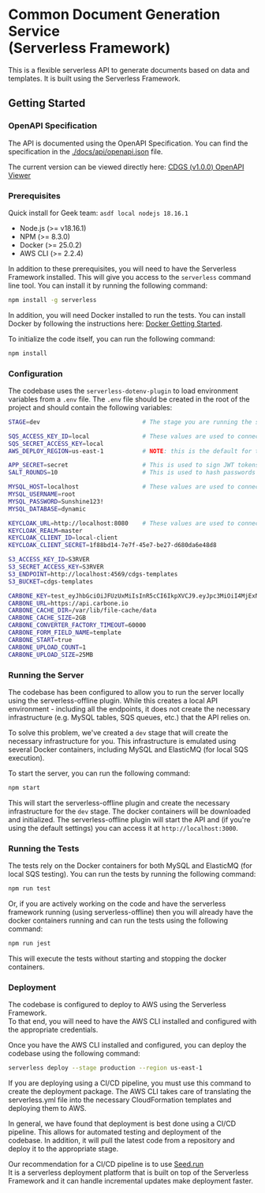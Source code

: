 # Common Document Generation Service <br>(Serverless Framework)

This is a flexible serverless API to generate documents based on data and templates. It is built using the Serverless Framework.

## Getting Started

### OpenAPI Specification

The API is documented using the OpenAPI Specification.  You can find the specification in the [./docs/api/openapi.json](./docs/api/openapi.json) file.

The current version can be viewed directly here: [CDGS (v1.0.0) OpenAPI Viewer](https://app.swaggerhub.com/apis/geekinc/CDGS/v1.0.0)

### Prerequisites

Quick install for Geek team: `asdf local nodejs 18.16.1`

* Node.js (>= v18.16.1)
* NPM (>= 8.3.0)
* Docker (>= 25.0.2)
* AWS CLI (>= 2.2.4)

In addition to these prerequisites, you will need to have the Serverless Framework installed.
This will give you access to the `serverless` command line tool.
You can install it by running the following command:

```bash
npm install -g serverless
```

In addition, you will need Docker installed to run the tests. 
You can install Docker by following the instructions here: [Docker Getting Started](https://docs.docker.com/get-docker/).

To initialize the code itself, you can run the following command:

```bash
npm install
```

### Configuration

The codebase uses the `serverless-dotenv-plugin` to load environment variables from a `.env` file.
The `.env` file should be created in the root of the project and should contain the following variables:

```bash
STAGE=dev                             # The stage you are running the serverless API in

SQS_ACCESS_KEY_ID=local               # These values are used to connect to the local ElasticMQ instance
SQS_SECRET_ACCESS_KEY=local
AWS_DEPLOY_REGION=us-east-1           # NOTE: this is the default for the local system - production can be different

APP_SECRET=secret                     # This is used to sign JWT tokens (it should not be "secret" in production)
SALT_ROUNDS=10                        # This is used to hash passwords (10 is a good default value)

MYSQL_HOST=localhost                  # These values are used to connect to the local MySQL instance
MYSQL_USERNAME=root
MYSQL_PASSWORD=Sunshine123!
MYSQL_DATABASE=dynamic

KEYCLOAK_URL=http://localhost:8080    # These values are used to connect to the local Keycloak instance
KEYCLOAK_REALM=master
KEYCLOAK_CLIENT_ID=local-client
KEYCLOAK_CLIENT_SECRET=1f88bd14-7e7f-45e7-be27-d680da6e48d8

S3_ACCESS_KEY_ID=S3RVER
S3_SECRET_ACCESS_KEY=S3RVER
S3_ENDPOINT=http://localhost:4569/cdgs-templates
S3_BUCKET=cdgs-templates

CARBONE_KEY=test_eyJhbGciOiJFUzUxMiIsInR5cCI6IkpXVCJ9.eyJpc3MiOiI4MjExNDIxOTk5NTQ2NDI0OTEiLCJhdWQiOiJjYXJib25lIiwiZXhwIjoyMzY5NjAyOTc4LCJkYXRhIjp7InR5cGUiOiJ0ZXN0In19.AART7kpZkS75k4V82UDzVk4kFGJuIYXi7b_ixV_f0mAL_kQ2TYBhnRhFnVMPCtR4GZFfU1bliIg4tMxbi7F_lr_OAOSQ8RiZgnmH7VN7CWhvFpro4f0Z-owpk_jAUbDVAiqFFSgzRDMjHNNSMC_kyiEeUVxzMpxCo9yvMhHAR1y1nZKY
CARBONE_URL=https://api.carbone.io
CARBONE_CACHE_DIR=/var/lib/file-cache/data
CARBONE_CACHE_SIZE=2GB
CARBONE_CONVERTER_FACTORY_TIMEOUT=60000
CARBONE_FORM_FIELD_NAME=template
CARBONE_START=true
CARBONE_UPLOAD_COUNT=1
CARBONE_UPLOAD_SIZE=25MB
```


### Running the Server

The codebase has been configured to allow you to run the server locally using the serverless-offline plugin.
While this creates a local API environment - including all the endpoints, it does not create the necessary infrastructure 
(e.g. MySQL tables, SQS queues, etc.) that the API relies on.

To solve this problem, we've created a `dev` stage that will create the necessary infrastructure for you.
This infrastructure is emulated using several Docker containers, including MySQL and ElasticMQ (for local SQS execution).

To start the server, you can run the following command:

```bash
npm start
```

This will start the serverless-offline plugin and create the necessary infrastructure for the `dev` stage.
The docker containers will be downloaded and initialized.  The serverless-offline plugin will start the API and 
(if you're using the default settings) you can access it at `http://localhost:3000`.


### Running the Tests

The tests rely on the Docker containers for both MySQL and ElasticMQ (for local SQS testing). You can run the tests by running the following command:

```bash
npm run test
```

Or, if you are actively working on the code and have the serverless framework running (using serverless-offline) then you will already have the docker containers running and can run the tests using the following command:

```bash
npm run jest
```

This will execute the tests without starting and stopping the docker containers.

### Deployment

The codebase is configured to deploy to AWS using the Serverless Framework.  
To that end, you will need to have the AWS CLI installed and configured with the appropriate credentials.

Once you have the AWS CLI installed and configured, you can deploy the codebase using the following command:

```bash
serverless deploy --stage production --region us-east-1
```

If you are deploying using a CI/CD pipeline, you must use this command to create the deployment package.
The AWS CLI takes care of translating the serverless.yml file into the necessary CloudFormation templates and deploying them to AWS.

In general, we have found that deployment is best done using a CI/CD pipeline.  This allows for automated testing and deployment of the codebase.
In addition, it will pull the latest code from a repository and deploy it to the appropriate stage.

Our recommendation for a CI/CD pipeline is to use [Seed.run](https://seed.run/)  
It is a serverless deployment platform that is built on top of the Serverless Framework and it can handle incremental updates
make deployment faster.

